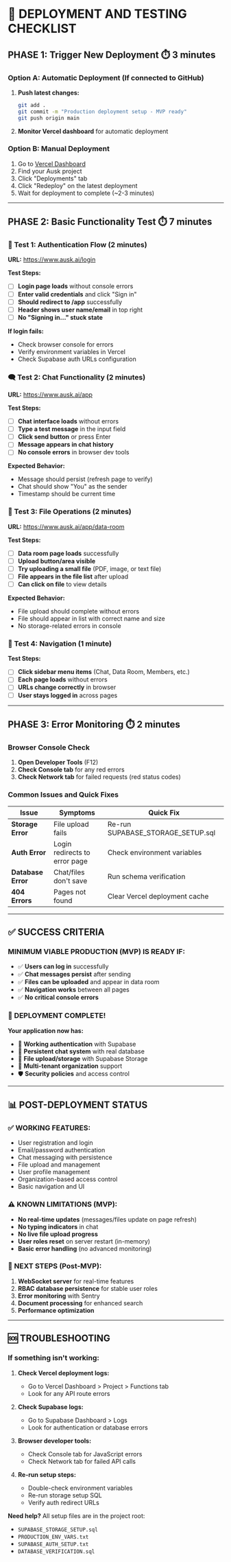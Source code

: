 # 🚀 **DEPLOYMENT AND TESTING CHECKLIST**

## **PHASE 1: Trigger New Deployment** ⏱️ 3 minutes

### Option A: Automatic Deployment (If connected to GitHub)
1. **Push latest changes:**
   ```bash
   git add .
   git commit -m "Production deployment setup - MVP ready"
   git push origin main
   ```
2. **Monitor Vercel dashboard** for automatic deployment

### Option B: Manual Deployment
1. Go to [Vercel Dashboard](https://vercel.com/dashboard)
2. Find your Ausk project
3. Click "Deployments" tab
4. Click "Redeploy" on the latest deployment
5. Wait for deployment to complete (~2-3 minutes)

---

## **PHASE 2: Basic Functionality Test** ⏱️ 7 minutes

### **🔐 Test 1: Authentication Flow** (2 minutes)
**URL:** https://www.ausk.ai/login

**Test Steps:**
- [ ] **Login page loads** without console errors
- [ ] **Enter valid credentials** and click "Sign in"
- [ ] **Should redirect to /app** successfully
- [ ] **Header shows user name/email** in top right
- [ ] **No "Signing in..." stuck state**

**If login fails:**
- Check browser console for errors
- Verify environment variables in Vercel
- Check Supabase auth URLs configuration

### **🗨️ Test 2: Chat Functionality** (2 minutes)
**URL:** https://www.ausk.ai/app

**Test Steps:**
- [ ] **Chat interface loads** without errors
- [ ] **Type a test message** in the input field
- [ ] **Click send button** or press Enter
- [ ] **Message appears in chat history**
- [ ] **No console errors** in browser dev tools

**Expected Behavior:**
- Message should persist (refresh page to verify)
- Chat should show "You" as the sender
- Timestamp should be current time

### **📁 Test 3: File Operations** (2 minutes)
**URL:** https://www.ausk.ai/app/data-room

**Test Steps:**
- [ ] **Data room page loads** successfully
- [ ] **Upload button/area visible**
- [ ] **Try uploading a small file** (PDF, image, or text file)
- [ ] **File appears in the file list** after upload
- [ ] **Can click on file** to view details

**Expected Behavior:**
- File upload should complete without errors
- File should appear in list with correct name and size
- No storage-related errors in console

### **🧭 Test 4: Navigation** (1 minute)
**Test Steps:**
- [ ] **Click sidebar menu items** (Chat, Data Room, Members, etc.)
- [ ] **Each page loads** without errors
- [ ] **URLs change correctly** in browser
- [ ] **User stays logged in** across pages

---

## **PHASE 3: Error Monitoring** ⏱️ 2 minutes

### **Browser Console Check**
1. **Open Developer Tools** (F12)
2. **Check Console tab** for any red errors
3. **Check Network tab** for failed requests (red status codes)

### **Common Issues and Quick Fixes**

| **Issue** | **Symptoms** | **Quick Fix** |
|-----------|--------------|---------------|
| **Storage Error** | File upload fails | Re-run SUPABASE_STORAGE_SETUP.sql |
| **Auth Error** | Login redirects to error page | Check environment variables |
| **Database Error** | Chat/files don't save | Run schema verification |
| **404 Errors** | Pages not found | Clear Vercel deployment cache |

---

## **✅ SUCCESS CRITERIA**

### **MINIMUM VIABLE PRODUCTION (MVP) IS READY IF:**
- ✅ **Users can log in** successfully
- ✅ **Chat messages persist** after sending
- ✅ **Files can be uploaded** and appear in data room
- ✅ **Navigation works** between all pages
- ✅ **No critical console errors**

### **🎉 DEPLOYMENT COMPLETE!**

**Your application now has:**
- 🔐 **Working authentication** with Supabase
- 💬 **Persistent chat system** with real database
- 📁 **File upload/storage** with Supabase Storage
- 🏢 **Multi-tenant organization** support
- 🛡️ **Security policies** and access control

---

## **📊 POST-DEPLOYMENT STATUS**

### **✅ WORKING FEATURES:**
- User registration and login
- Email/password authentication
- Chat messaging with persistence
- File upload and management
- User profile management
- Organization-based access control
- Basic navigation and UI

### **⚠️ KNOWN LIMITATIONS (MVP):**
- **No real-time updates** (messages/files update on page refresh)
- **No typing indicators** in chat
- **No live file upload progress**
- **User roles reset** on server restart (in-memory)
- **Basic error handling** (no advanced monitoring)

### **🔄 NEXT STEPS (Post-MVP):**
1. **WebSocket server** for real-time features
2. **RBAC database persistence** for stable user roles
3. **Error monitoring** with Sentry
4. **Document processing** for enhanced search
5. **Performance optimization**

---

## **🆘 TROUBLESHOOTING**

### **If something isn't working:**

1. **Check Vercel deployment logs:**
   - Go to Vercel Dashboard > Project > Functions tab
   - Look for any API route errors

2. **Check Supabase logs:**
   - Go to Supabase Dashboard > Logs
   - Look for authentication or database errors

3. **Browser developer tools:**
   - Check Console tab for JavaScript errors
   - Check Network tab for failed API calls

4. **Re-run setup steps:**
   - Double-check environment variables
   - Re-run storage setup SQL
   - Verify auth redirect URLs

**Need help?** All setup files are in the project root:
- `SUPABASE_STORAGE_SETUP.sql`
- `PRODUCTION_ENV_VARS.txt`
- `SUPABASE_AUTH_SETUP.txt`
- `DATABASE_VERIFICATION.sql`